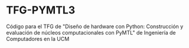 # TFG-PYMTL3
Código para el TFG de "Diseño de hardware con Python: Construcción y evaluación de núcleos computacionales con PyMTL" de Ingeniería de Computadores en la UCM
